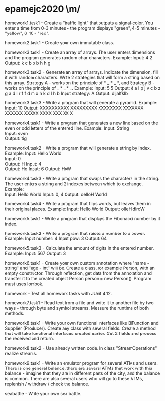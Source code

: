 # epamejc2020 \m/ 

homework1.task1 -  Create a “traffic light” that outputs a signal-color. You enter a time from 0-3 minutes 
                   - the program displays "green", 4-5 minutes - "yellow", 6-10 - "red". 
                   
homework2.task1 -  Create your own immutable class.

homework3.task1 -  Create an array of arrays. The user enters dimensions and the program generates random char 
                   characters. 
                   Example:
                   Input: 4 2
                   Output:
                   k c
                   b p
                   b h
                   h g     
                   
homework3.task2 -  Generate an array of arrays. Indicate the dimension, fill it with random characters. Write 
                   2 strategies that will form a string based on this array. Strategy A - works on the principle 
                   of * _ * _ *, and Strategy B - works on the principle of _ * _ * _. 
                   Example:
                   Input: 5 5
                   Output: 
                   d a l p j 
                   v c b z g 
                   a d l r f 
                   f d m x h 
                   k d l h b 
                   Input strategy: A
                   Output: dljalfklb
                   
homework3.task3 -  Write a program that will generate a pyramid. 
                   Example:                   
                   Input: 10
                   Output: 
                   XXXXXXXXXX
                   XXXXXXXXX
                   XXXXXXXX
                   XXXXXXX
                   XXXXXX
                   XXXXX
                   XXXX
                   XXX
                   XX
                   X
                   
homework4.task1 -  Write a program that generates a new line based on the even or odd letters of the entered line.
                   Example:
                   Input: String       
                   Input: even        
                   Output: tig
                   
homework4.task2 -  Write a program that will generate a string by index. 
                   Example:
                   Input: Hello World     
                   Input: 0  
                   Output: H 
                   Input: 4  
                   Output: Ho 
                   Input: 6
                   Output: HoW
                 
homework4.task3 -  Write a program that swaps the characters in the string. The user enters a string and 2 indexes 
                   between which to exchange. 
                   Example:                                    
                   Input: Hello World
                   Input: 0, 4
                   Output: oelloH World

homework4.task4 -  Write a program that flips words, but leaves them in their original places. 
                   Example:
                   Input: Hello World
                   Output: olleH dlroW
 
homework5.task1 -  Write a program that displays the Fibonacci number by it index.

homework5.task2 -  Write a program that raises a number to a power.
                   Example:
                   Input number: 4
                   Input pow: 3
                   Output: 64

homework5.task3 -  Calculate the amount of digits in the entered number.
                   Example:
                   Input: 567
                   Output: 3
 
homework6.task1 -  Create your own custom annotation where "name - string" and "age - int" will be.
                   Create a class, for example Person, with an empty constructor. Through reflection, get data from 
                   the annotation and transfer it to the created object Person person = new Person(). Program must uses
                   lombok. 
                   
homework        -  Test all homework tasks with JUnit 4.12.           
                   
homework7.task1 -  Read text from a file and write it to another file by two ways - through byte and symbol streams. 
                   Measure the runtime of both methods.                                   
                   
homework8.task1 -  Write your own functional interfaces like BiFunction and Supplier (Producer).
                   Create any class with several fields. Create a method that will take functional interfaces created 
                   earlier. Get 2 fields and process the received and return.               
                   
homework8.task2 -  Use already written code.
                   In class "StreamOperations" realize streams.
                   
homework9.task1 -  Write an emulator program for several ATMs and users. There is one general balance, 
                   there are several ATMs that work with this balance - imagine that they are in different parts of the 
                   city, and the balance is common. There are also several users who will go to these ATMs, 
                   replenish / withdraw / check the balance.
                   
seabattle       -  Write your own sea battle.        
                   
                   


